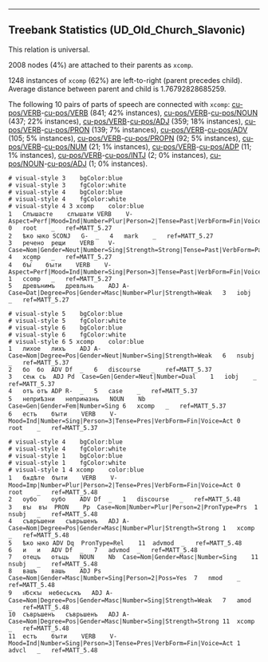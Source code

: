 

--------------------------------------------------------------------------------

## Treebank Statistics (UD_Old_Church_Slavonic)

This relation is universal.

2008 nodes (4%) are attached to their parents as `xcomp`.

1248 instances of `xcomp` (62%) are left-to-right (parent precedes child).
Average distance between parent and child is 1.76792828685259.

The following 10 pairs of parts of speech are connected with `xcomp`: [cu-pos/VERB]()-[cu-pos/VERB]() (841; 42% instances), [cu-pos/VERB]()-[cu-pos/NOUN]() (437; 22% instances), [cu-pos/VERB]()-[cu-pos/ADJ]() (359; 18% instances), [cu-pos/VERB]()-[cu-pos/PRON]() (139; 7% instances), [cu-pos/VERB]()-[cu-pos/ADV]() (105; 5% instances), [cu-pos/VERB]()-[cu-pos/PROPN]() (92; 5% instances), [cu-pos/VERB]()-[cu-pos/NUM]() (21; 1% instances), [cu-pos/VERB]()-[cu-pos/ADP]() (11; 1% instances), [cu-pos/VERB]()-[cu-pos/INTJ]() (2; 0% instances), [cu-pos/NOUN]()-[cu-pos/ADJ]() (1; 0% instances).


~~~ conllu
# visual-style 3	bgColor:blue
# visual-style 3	fgColor:white
# visual-style 4	bgColor:blue
# visual-style 4	fgColor:white
# visual-style 4 3 xcomp	color:blue
1	Слꙑшасте	слꙑшати	VERB	V-	Aspect=Perf|Mood=Ind|Number=Plur|Person=2|Tense=Past|VerbForm=Fin|Voice=Act	0	root	_	ref=MATT_5.27
2	ѣко	ꙗко	SCONJ	G-	_	4	mark	_	ref=MATT_5.27
3	речено	рещи	VERB	V-	Case=Nom|Gender=Neut|Number=Sing|Strength=Strong|Tense=Past|VerbForm=Part|Voice=Pass	4	xcomp	_	ref=MATT_5.27
4	бꙑⷭ҇	бꙑти	VERB	V-	Aspect=Perf|Mood=Ind|Number=Sing|Person=3|Tense=Past|VerbForm=Fin|Voice=Act	1	ccomp	_	ref=MATT_5.27
5	древънимъ	древльнь	ADJ	A-	Case=Dat|Degree=Pos|Gender=Masc|Number=Plur|Strength=Weak	3	iobj	_	ref=MATT_5.27

~~~


~~~ conllu
# visual-style 5	bgColor:blue
# visual-style 5	fgColor:white
# visual-style 6	bgColor:blue
# visual-style 6	fgColor:white
# visual-style 6 5 xcomp	color:blue
1	лихое	лихъ	ADJ	A-	Case=Nom|Degree=Pos|Gender=Neut|Number=Sing|Strength=Weak	6	nsubj	_	ref=MATT_5.37
2	бо	бо	ADV	Df	_	6	discourse	_	ref=MATT_5.37
3	сеѭ	сь	ADJ	Pd	Case=Gen|Gender=Neut|Number=Dual	1	iobj	_	ref=MATT_5.37
4	отъ	отъ	ADP	R-	_	5	case	_	ref=MATT_5.37
5	неприѣзни	неприꙗзнь	NOUN	Nb	Case=Gen|Gender=Fem|Number=Sing	6	xcomp	_	ref=MATT_5.37
6	естъ	бꙑти	VERB	V-	Mood=Ind|Number=Sing|Person=3|Tense=Pres|VerbForm=Fin|Voice=Act	0	root	_	ref=MATT_5.37

~~~


~~~ conllu
# visual-style 4	bgColor:blue
# visual-style 4	fgColor:white
# visual-style 1	bgColor:blue
# visual-style 1	fgColor:white
# visual-style 1 4 xcomp	color:blue
1	бѫдѣте	бꙑти	VERB	V-	Mood=Imp|Number=Plur|Person=2|Tense=Pres|VerbForm=Fin|Voice=Act	0	root	_	ref=MATT_5.48
2	оубо	оубо	ADV	Df	_	1	discourse	_	ref=MATT_5.48
3	вꙑ	вꙑ	PRON	Pp	Case=Nom|Number=Plur|Person=2|PronType=Prs	1	nsubj	_	ref=MATT_5.48
4	съвръшени	съврьшенъ	ADJ	A-	Case=Nom|Degree=Pos|Gender=Masc|Number=Plur|Strength=Strong	1	xcomp	_	ref=MATT_5.48
5	ѣко	ꙗко	ADV	Dq	PronType=Rel	11	advmod	_	ref=MATT_5.48
6	и	и	ADV	Df	_	7	advmod	_	ref=MATT_5.48
7	отецъ	отьць	NOUN	Nb	Case=Nom|Gender=Masc|Number=Sing	11	nsubj	_	ref=MATT_5.48
8	вашъ	вашь	ADJ	Ps	Case=Nom|Gender=Masc|Number=Sing|Person=2|Poss=Yes	7	nmod	_	ref=MATT_5.48
9	н҃бскꙑ	небесьскъ	ADJ	A-	Case=Nom|Degree=Pos|Gender=Masc|Number=Sing|Strength=Weak	7	amod	_	ref=MATT_5.48
10	съвръшенъ	съврьшенъ	ADJ	A-	Case=Nom|Degree=Pos|Gender=Masc|Number=Sing|Strength=Strong	11	xcomp	_	ref=MATT_5.48
11	естъ	бꙑти	VERB	V-	Mood=Ind|Number=Sing|Person=3|Tense=Pres|VerbForm=Fin|Voice=Act	1	advcl	_	ref=MATT_5.48

~~~


